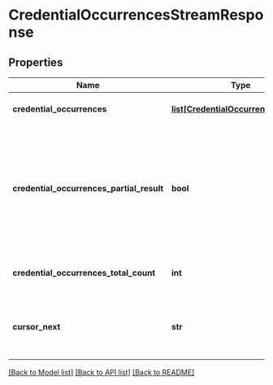 # CredentialOccurrencesStreamResponse


## Properties
Name | Type | Description | Notes
------------ | ------------- | ------------- | -------------
**credential_occurrences** | [**list[CredentialOccurrenceSchema]**](CredentialOccurrenceSchema.md) | List of &#x60;Credential occurrences&#x60;. | [optional] 
**credential_occurrences_partial_result** | **bool** | Indicates whether response contains partial result. It could be in case when request took too long and was terminated by timeout. | [optional] 
**credential_occurrences_total_count** | **int** | Total count of matched credential occurrences. | 
**cursor_next** | **str** | Stream position identifier to continue scrolling from. | [optional] 

[[Back to Model list]](../README.md#documentation-for-models) [[Back to API list]](../README.md#documentation-for-api-endpoints) [[Back to README]](../README.md)



